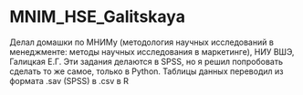 # MNIM_HSE_Galitskaya
Делал домашки по МНИМу (методология научных исследований в менеджменте: методы научных исследования в маркетинге), НИУ ВШЭ, Галицкая Е.Г. 
Эти задания делаются в SPSS, но я решил попробовать сделать то же самое, только в Python.
Таблицы данных переводил из формата .sav (SPSS) в .csv в R
